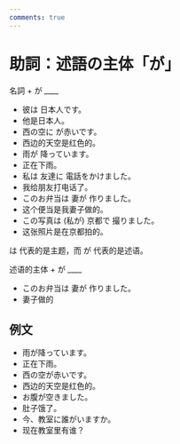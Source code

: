 ```yaml
---
comments: true
---
```


# 助詞：述語の主体「が」

名詞 + が ____

- 彼は 日本人です。
- 他是日本人。
- 西の空に が赤いです。
- 西边的天空是红色的。
- 雨が 降っています。
- 正在下雨。
- 私は 友達に 電話をかけました。
- 我给朋友打电话了。
- このお弁当は 妻が 作りました。
- 这个便当是我妻子做的。
- この写真は (私が) 京都で 撮りました。
- 这张照片是在京都拍的。

は 代表的是主题，而 が 代表的是述语。

述语的主体 + が ____

- このお弁当は 妻が 作りました。
- 妻子做的 

## 例文

- 雨が降っています。
- 正在下雨。
- 西の空が赤いです。
- 西边的天空是红色的。
- お腹が空きました。
- 肚子饿了。
- 今、教室に誰がいますか。
- 现在教室里有谁？

